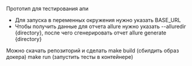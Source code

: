 Прототип для тестирования апи
- Для запуска в переменных окружения нужно указать BASE_URL
- Чтобы получить данные для отчета allure нужно указать --alluredir {directory}, после чего сгенерировать отчет allure generate {directory}

Можно скачать репозиторий и сделать 
make build (сбилдить образ докера)
make run (запустить тесты в контейнере)
